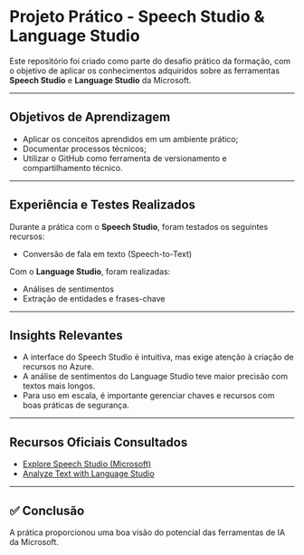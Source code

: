 # Projeto Prático - Speech Studio & Language Studio
Este repositório foi criado como parte do desafio prático da formação, com o objetivo de aplicar os conhecimentos adquiridos sobre as ferramentas **Speech Studio** e **Language Studio** da Microsoft.

---

##  Objetivos de Aprendizagem

- Aplicar os conceitos aprendidos em um ambiente prático;
- Documentar processos técnicos;
- Utilizar o GitHub como ferramenta de versionamento e compartilhamento técnico.

---

##  Experiência e Testes Realizados

Durante a prática com o **Speech Studio**, foram testados os seguintes recursos:
- Conversão de fala em texto (Speech-to-Text)

Com o **Language Studio**, foram realizadas:
- Análises de sentimentos
- Extração de entidades e frases-chave

---

##  Insights Relevantes

- A interface do Speech Studio é intuitiva, mas exige atenção à criação de recursos no Azure.
- A análise de sentimentos do Language Studio teve maior precisão com textos mais longos.
- Para uso em escala, é importante gerenciar chaves e recursos com boas práticas de segurança.

---

##  Recursos Oficiais Consultados

- [Explore Speech Studio (Microsoft)](https://learn.microsoft.com/en-us/azure/cognitive-services/speech-service/)
- [Analyze Text with Language Studio](https://learn.microsoft.com/en-us/azure/cognitive-services/language-service/)

---

## ✅ Conclusão

A prática proporcionou uma boa visão do potencial das ferramentas de IA da Microsoft. 

